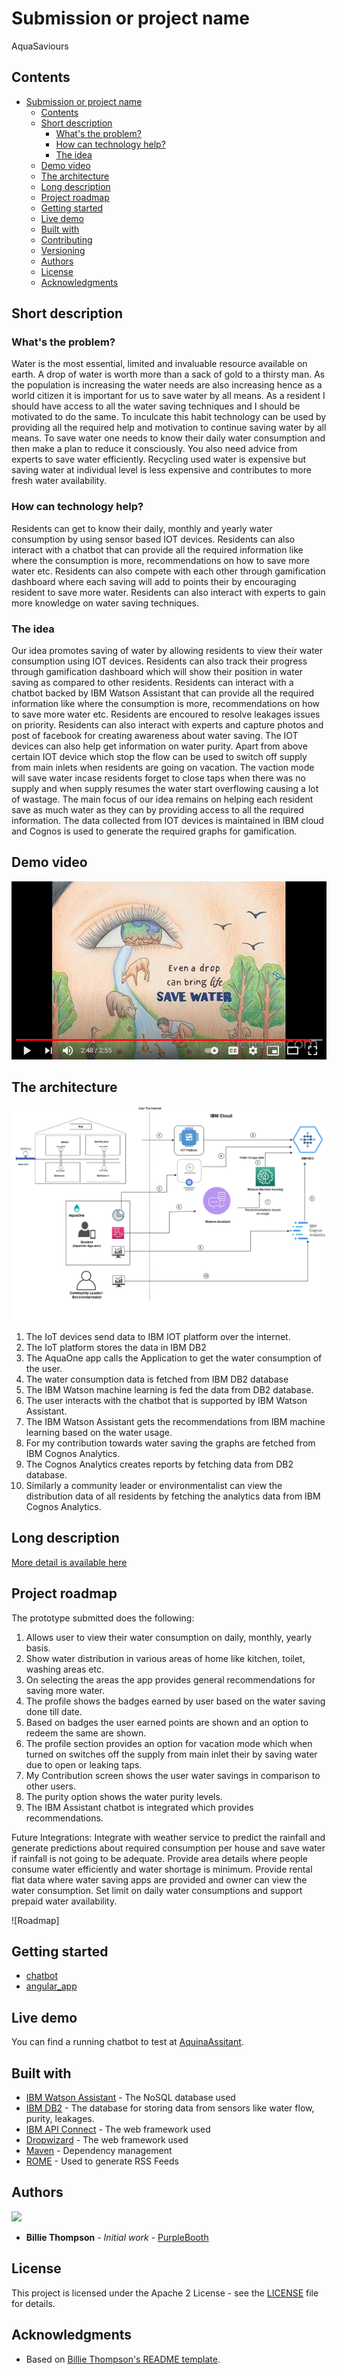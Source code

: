# Submission or project name
AquaSaviours


## Contents

- [Submission or project name](#submission-or-project-name)
  - [Contents](#contents)
  - [Short description](#short-description)
    - [What's the problem?](#whats-the-problem)
    - [How can technology help?](#how-can-technology-help)
    - [The idea](#the-idea)
  - [Demo video](#demo-video)
  - [The architecture](#the-architecture)
  - [Long description](#long-description)
  - [Project roadmap](#project-roadmap)
  - [Getting started](#getting-started)
  - [Live demo](#live-demo)
  - [Built with](#built-with)
  - [Contributing](#contributing)
  - [Versioning](#versioning)
  - [Authors](#authors)
  - [License](#license)
  - [Acknowledgments](#acknowledgments)

## Short description

### What's the problem?

Water is the most essential, limited and invaluable resource available on earth. A drop of water is worth more than a sack of gold to a thirsty man. As the population is increasing the water needs are also increasing hence as a world citizen it is important for us to save water by all means. As a resident I should have access to all the water saving techniques and I should be motivated to do the same. To inculcate this habit technology can be used by providing all the required help and motivation to continue saving water by all means. To save water one needs to know their daily water consumption and then make a plan to reduce it consciously. You also need advice from experts to save water efficiently. Recycling used water is expensive but saving water at individual level is less expensive and contributes to more fresh water availability.

### How can technology help?

Residents can get to know their daily, monthly and yearly water consumption by using sensor based IOT devices. Residents can also interact with a chatbot that can provide all the required information like where the consumption is more, recommendations on how to save more water etc. Residents can also compete with each other through gamification dashboard where each saving will add to points their by encouraging resident to save more water. Residents can also interact with experts to gain more knowledge on water saving techniques. 

### The idea

Our idea promotes saving of water by allowing residents to view their water consumption using IOT devices. Residents can also track their progress through gamification dashboard which will show their position in water saving as compared to other residents. Residents can interact with a chatbot backed by IBM Watson Assistant that can provide all the required information like where the consumption is more, recommendations on how to save more water etc. Residents are  encoured to resolve leakages issues on priority. Residents can also interact with experts and capture photos and post of facebook for creating awareness about water saving. The IOT devices can also help get information on water purity.
Apart from above certain IOT device which stop the flow can be used to switch off supply from main inlets when residents are going on vacation. The vaction mode will save water incase residents forget to close taps when there was no supply and when supply resumes the water start overflowing causing a lot of wastage.
The main focus of our idea remains on helping each resident save as much water as they can by providing access to all the required information. The data collected from IOT devices is maintained in IBM cloud and Cognos is used to generate the required graphs for gamification.

## Demo video
[![Watch the video](https://github.com/swati-kadu/AquaSaviours/blob/main/images/savewater.png)](https://www.youtube.com/watch?v=EShozfM1Pik)

## The architecture

![Video transcription/translation app](./images/final-home-nw.png)

1. The IoT devices send data to IBM IOT platform over the internet.
2. The IoT platform stores the data in IBM DB2
3. The AquaOne app calls the Application to get the water consumption of the user.
4. The water consumption data is fetched from IBM DB2 database
5. The IBM Watson machine learning is fed the data from DB2 database.
6. The user interacts with the chatbot that is supported by IBM Watson Assistant.
7. The IBM Watson Assistant gets the recommendations from IBM machine learning based on the water usage.
8. For my contribution towards water saving the graphs are fetched from IBM Cognos Analytics.
9. The Cognos Analytics creates reports by fetching data from DB2 database. 
10. Similarly a community leader or environmentalist can view the distribution data of all residents by fetching the analytics data from IBM Cognos Analytics.

## Long description

[More detail is available here](./docs/DESCRIPTION.md)

## Project roadmap

The prototype submitted does the following:
1. Allows user to view their water consumption on daily, monthly, yearly basis.
2. Show water distribution in various areas of home like kitchen, toilet, washing areas etc.
3. On selecting the areas the app provides general recommendations for saving more water.
4. The profile shows the badges earned by user based on the water saving done till date.
5. Based on badges the user earned points are shown and an option to redeem the same are shown.
6. The profile section provides an option for vacation mode which when turned on switches off the supply from main inlet their by saving water due to open or leaking taps.
7. My Contribution screen shows the user water savings in comparison to other users.
8. The purity option shows the water purity levels.
9. The IBM Assistant chatbot is integrated which provides recommendations.


Future Integrations:
   Integrate with weather service to predict the rainfall and generate predictions about required consumption per house and save water if rainfall is not going to be adequate.
   Provide area details where people consume water efficiently and water shortage is minimum.
   Provide rental flat data where water saving apps are provided and owner can view the water consumption.
   Set limit on daily water consumptions and support prepaid water availability.


![Roadmap]



## Getting started


- [chatbot](./chatbot/index.html)
- [angular_app](./angular_app/)

## Live demo

You can find a running chatbot to test at [AquinaAssitant](https://sites.google.com/view/aquasaviours/home).

## Built with

- [IBM Watson Assistant](https://cloud.ibm.com/catalog?search=cloudant#search_results) - The NoSQL database used
- [IBM DB2](https://www.ibm.com/support/producthub/db2/) - The database for storing data from sensors like water flow, purity, leakages.
- [IBM API Connect](https://cloud.ibm.com/catalog?search=api%20connect#search_results) - The web framework used
- [Dropwizard](http://www.dropwizard.io/1.0.2/docs/) - The web framework used
- [Maven](https://maven.apache.org/) - Dependency management
- [ROME](https://rometools.github.io/rome/) - Used to generate RSS Feeds


## Authors

<a href="https://github.com/Call-for-Code/Project-Sample/graphs/contributors">
  <img src="https://contributors-img.web.app/image?repo=Call-for-Code/Project-Sample" />
</a>

- **Billie Thompson** - _Initial work_ - [PurpleBooth](https://github.com/PurpleBooth)

## License

This project is licensed under the Apache 2 License - see the [LICENSE](LICENSE) file for details.

## Acknowledgments

- Based on [Billie Thompson's README template](https://gist.github.com/PurpleBooth/109311bb0361f32d87a2).
